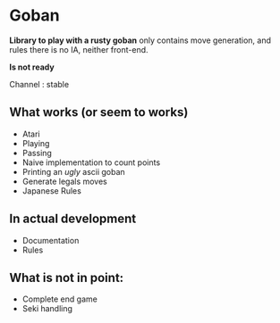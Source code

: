 # Goban

**Library to play with a rusty goban** only contains move generation, and rules there is no IA, neither
front-end.

**Is not ready**

Channel : stable

## What works (or seem to works)
- Atari
- Playing
- Passing
- Naive implementation to count points
- Printing an *ugly* ascii goban
- Generate legals moves
- Japanese Rules

## In actual development
- Documentation
- Rules

## What is not in point:
- Complete end game
- Seki handling
